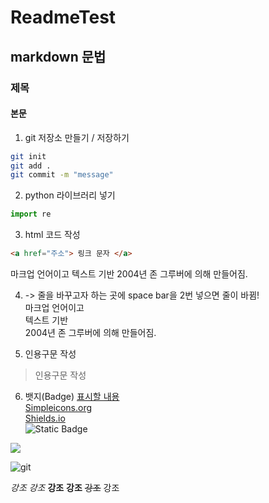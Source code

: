# ReadmeTest

## markdown 문법

### 제목

#### 본문

1. git 저장소 만들기 / 저장하기

```bash
git init
git add .
git commit -m "message"
```

2. python 라이브러리 넣기
```py
import re
```

3. html 코드 작성
```html
<a href="주소"> 링크 문자 </a>
```

마크업 언어이고
텍스트 기반
2004년 존 그루버에 의해 만들어짐.

4. -> 줄을 바꾸고자 하는 곳에 space bar을 2번 넣으면 줄이 바뀜!  
마크업 언어이고  
텍스트 기반  
2004년 존 그루버에 의해 만들어짐.  

5. 인용구문 작성
> 인용구문 작성

6. 뱃지(Badge)
[표시할 내용](url)  
[Simpleicons.org](https://simpleicons.org/)  
[Shields.io](https://shields.io/)  
![Static Badge](https://img.shields.io/badge/build-passing-brightgreen)  
<img src="https://img.shields.io/badge/현준-FFCA28?logo=apple&logoColor=000000">  

![git](https://mml.pstatic.net/www/mobile/edit/20250225_1095/upload_1740468296392FadN4.gif)

*강조*
_강조_
**강조**
__강조__
~~강조~~
강조